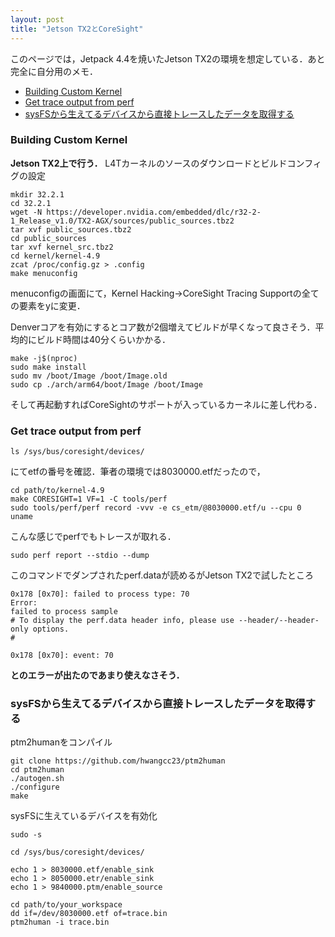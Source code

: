 ```yaml
---
layout: post
title: "Jetson TX2とCoreSight"
---
```




このページでは，Jetpack 4.4を焼いたJetson TX2の環境を想定している．あと完全に自分用のメモ．

<!-- TOC -->

- [Building Custom Kernel](#building-custom-kernel)
- [Get trace output from perf](#get-trace-output-from-perf)
- [sysFSから生えてるデバイスから直接トレースしたデータを取得する](#sysfsから生えてるデバイスから直接トレースしたデータを取得する)

<!-- /TOC -->

### Building Custom Kernel

**Jetson TX2上で行う．**
L4Tカーネルのソースのダウンロードとビルドコンフィグの設定
```
mkdir 32.2.1
cd 32.2.1
wget -N https://developer.nvidia.com/embedded/dlc/r32-2-1_Release_v1.0/TX2-AGX/sources/public_sources.tbz2
tar xvf public_sources.tbz2
cd public_sources
tar xvf kernel_src.tbz2
cd kernel/kernel-4.9
zcat /proc/config.gz > .config
make menuconfig
```

menuconfigの画面にて，Kernel Hacking->CoreSight Tracing Supportの全ての要素をyに変更．

Denverコアを有効にするとコア数が2個増えてビルドが早くなって良さそう．平均的にビルド時間は40分くらいかかる．
```
make -j$(nproc)
sudo make install
sudo mv /boot/Image /boot/Image.old
sudo cp ./arch/arm64/boot/Image /boot/Image
```

そして再起動すればCoreSightのサポートが入っているカーネルに差し代わる．

### Get trace output from perf

```
ls /sys/bus/coresight/devices/ 
```

にてetfの番号を確認．筆者の環境では8030000.etfだったので，

```
cd path/to/kernel-4.9
make CORESIGHT=1 VF=1 -C tools/perf
sudo tools/perf/perf record -vvv -e cs_etm/@8030000.etf/u --cpu 0 uname
```

こんな感じでperfでもトレースが取れる．

```
sudo perf report --stdio --dump
```
このコマンドでダンプされたperf.dataが読めるがJetson TX2で試したところ

```
0x178 [0x70]: failed to process type: 70
Error:
failed to process sample
# To display the perf.data header info, please use --header/--header-only options.
#

0x178 [0x70]: event: 70
```

**とのエラーが出たのであまり使えなさそう．**

### sysFSから生えてるデバイスから直接トレースしたデータを取得する

ptm2humanをコンパイル
```
git clone https://github.com/hwangcc23/ptm2human
cd ptm2human 
./autogen.sh
./configure
make
```

sysFSに生えているデバイスを有効化
```
sudo -s

cd /sys/bus/coresight/devices/

echo 1 > 8030000.etf/enable_sink
echo 1 > 8050000.etr/enable_sink
echo 1 > 9840000.ptm/enable_source
```

```
cd path/to/your_workspace
dd if=/dev/8030000.etf of=trace.bin
ptm2human -i trace.bin
```
